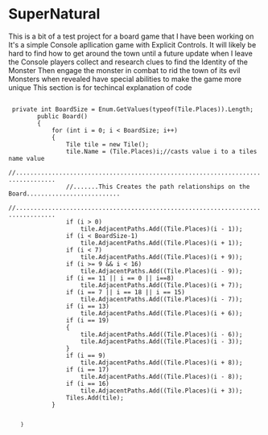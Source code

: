 # SuperNatural
 This is a bit of a test project for a board game that I have been working on
 It's a simple Console apllication game with Explicit Controls.
 It will likely be hard to find how to get around the town until a future update when I leave the Console
 players collect and research clues to find the Identity of the Monster
 Then engage the monster in combat to rid the town of its evil
 Monsters when revealed have special abilities to make the game more unique
 This section is for techincal explanation of code

<code>
 private int BoardSize = Enum.GetValues(typeof(Tile.Places)).Length; 
        public Board()
        {
            for (int i = 0; i < BoardSize; i++)
            {
                Tile tile = new Tile();
                tile.Name = (Tile.Places)i;//casts value i to a tiles name value
                //.................................................................................
                //.......This Creates the path relationships on the Board..........................
                //.................................................................................
                if (i > 0)
                    tile.AdjacentPaths.Add((Tile.Places)(i - 1));
                if (i < BoardSize-1)
                    tile.AdjacentPaths.Add((Tile.Places)(i + 1));
                if (i < 7)
                    tile.AdjacentPaths.Add((Tile.Places)(i + 9));
                if (i >= 9 && i < 16)
                    tile.AdjacentPaths.Add((Tile.Places)(i - 9));
                if (i == 11 || i == 0 || i==8)
                    tile.AdjacentPaths.Add((Tile.Places)(i + 7));
                if (i == 7 || i == 18 || i == 15)
                    tile.AdjacentPaths.Add((Tile.Places)(i - 7));
                if (i == 13)
                    tile.AdjacentPaths.Add((Tile.Places)(i + 6));
                if (i == 19)
                {
                    tile.AdjacentPaths.Add((Tile.Places)(i - 6));
                    tile.AdjacentPaths.Add((Tile.Places)(i - 3));
                }
                if (i == 9)
                    tile.AdjacentPaths.Add((Tile.Places)(i + 8));
                if (i == 17)
                    tile.AdjacentPaths.Add((Tile.Places)(i - 8));
                if (i == 16)
                    tile.AdjacentPaths.Add((Tile.Places)(i + 3));
                Tiles.Add(tile);
            }
            
        }
</code>